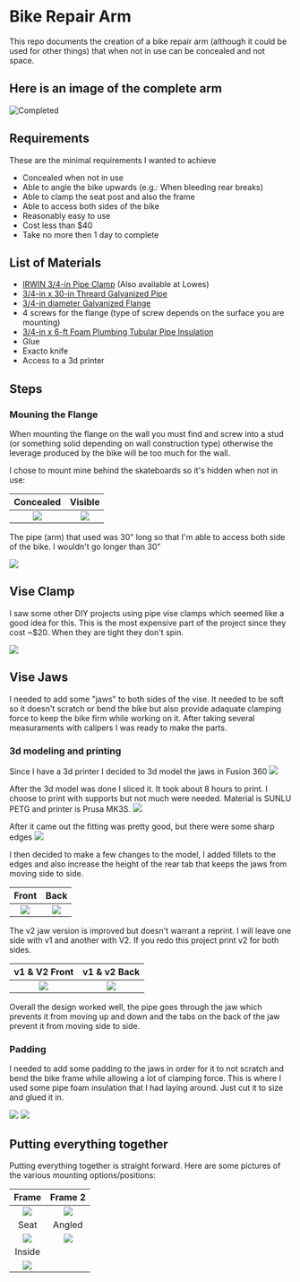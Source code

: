 # Bike Repair Arm

This repo documents the creation of a bike repair arm (although it could be used for other things) that when not in use can be concealed and not space.

## Here is an image of the complete arm

![Completed](images/seat-post.jpg)


## Requirements

These are the minimal requirements I wanted to achieve

 - Concealed when not in use
 - Able to angle the bike upwards (e.g.: When bleeding rear breaks)
 - Able to clamp the seat post and also the frame
 - Able to access both sides of the bike
 - Reasonably easy to use 
 - Cost less than $40
 - Take no more then 1 day to complete
 
 
 ## List of Materials
 
 - [IRWIN 3/4-in Pipe Clamp](https://www.amazon.com/IRWIN-QUICK-GRIP-Pipe-Clamp-224134/dp/B0000CCXVO) (Also available at Lowes)
 - [3/4-in x 30-in Threard Galvanized Pipe](https://www.lowes.com/pd/Southland-Pipe-3-4-in-x-30-in-150-PSI-Threaded-Galvanized-Pipe/3357876)
 - [3/4-in diameter Galvanized Flange](https://www.lowes.com/pd/Mueller-Proline-3-4-in-dia-Galvanized-Floor-Flange-Fittings/4330094)
 - 4 screws for the flange (type of screw depends on the surface you are mounting)
 - [3/4-in x 6-ft Foam Plumbing Tubular Pipe Insulation](https://www.lowes.com/pd/Frost-King-3-4-in-x-6-ft-Foam-Plumbing-Tubular-Pipe-Insulation/1060005)
 - Glue
 - Exacto knife
 - Access to a 3d printer
 
 ## Steps
 
 ### Mouning the Flange
 
 When mounting the flange on the wall you must find and screw into a stud (or something solid depending on wall construction type) otherwise the leverage produced by the bike will be too much for the wall.
 
 I chose to mount mine behind the skateboards so it's hidden when not in use:
 
 
 Concealed             |  Visible
:-------------------------:|:-------------------------:
 ![](images/concealed-flange.jpg)  |  ![](images/flange.jpg)
 
 
 The pipe (arm) that used was 30" long so that I'm able to access both side of the bike. I wouldn't go longer than 30"
 
 ![](images/arm.jpg)
 
 ## Vise Clamp
 
 I saw some other DIY projects using pipe vise clamps which seemed like a good idea for this. This is the most expensive part of the project since they cost ~$20. When they are tight they don't spin.
 
 ![](images/vise-clamp.jpg)
 
 ## Vise Jaws
 
 I needed to add some "jaws" to both sides of the vise. It needed to be soft so it doesn't scratch or bend the bike but also provide adaquate clamping force to keep the bike firm while working on it. After taking several measuraments with calipers I was ready to make the parts.
 
 ### 3d modeling and printing
 
 Since I have a 3d printer I decided to 3d model the jaws in Fusion 360
 ![](images/Sharp-edges.JPG)
 
 After the 3d model was done I sliced it. It took about 8 hours to print. I choose to print with supports but not much were needed. Material is SUNLU PETG and printer is Prusa MK3S.
 ![](images/slicer.JPG)
 
 After it came out the fitting was pretty good, but there were some sharp edges
 ![](images/fitting.jpg)
 
 I then decided to make a few changes to the model, I added fillets to the edges and also increase the height of the rear tab that keeps the jaws from moving side to side.
 
  Front             |  Back
:-------------------------:|:-------------------------:
 ![](images/Fillet1.JPG)  |  ![](images/fillet2.JPG)
 
 The v2 jaw version is improved but doesn't warrant a reprint. I will leave one side with v1 and another with V2. If you redo this project print v2 for both sides.
 
  v1 & V2 Front             |  v1 & v2 Back
:-------------------------:|:-------------------------:
 ![](images/v1-v2-1.jpg)  |  ![](images/v1-v2-2.jpg)

 
 Overall the design worked well, the pipe goes through the jaw which prevents it from moving up and down and the tabs on the back of the jaw prevent it from moving side to side.
 
 ### Padding
 
 I needed to add some padding to the jaws in order for it to not scratch and bend the bike frame while allowing a lot of clamping force. This is where I used some pipe foam insulation that I had laying around. Just cut it to size and glued it in.
 
 ![](images/padding.jpg)
 ![](images/padded.jpg)
 
 ## Putting everything together
 
 Putting everything together is straight forward. Here are some pictures of the various mounting options/positions:
 
  Frame             |  Frame 2
:-------------------------:|:-------------------------:
 ![](images/standard-1.jpg)  |  ![](images/standard2.jpg)
Seat | Angled
![](images/seat-post.jpg)  |  ![](images/angled.jpg)
Inside |
![](images/inside-space.jpg) |
